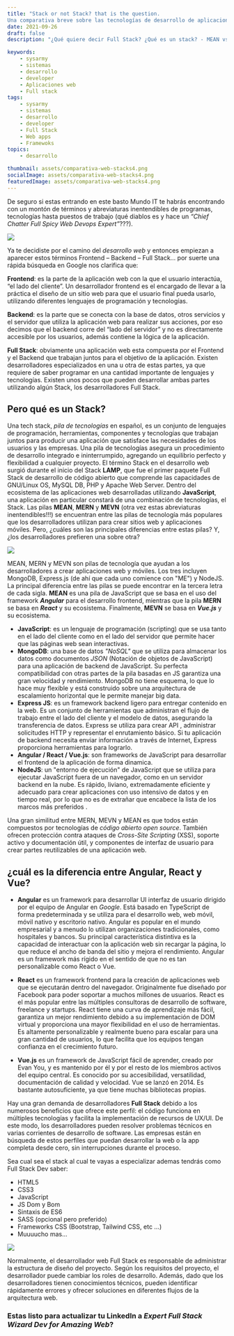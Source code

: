 ```yaml
---
title: "Stack or not Stack? that is the question. 
Una comparativa breve sobre las tecnologías de desarrollo de aplicaciones web."
date: 2021-09-26
draft: false
description: "¿Qué quiere decir Full Stack? ¿Qué es un stack? - MEAN vs MERN vs MEVN ¿Cuál es mejor?"

keywords:
    - sysarmy
    - sistemas
    - desarrollo
    - developer
    - Aplicaciones web
    - Full stack
tags:
    - sysarmy
    - sistemas
    - desarrollo
    - developer
    - Full Stack
    - Web apps
    - Framewoks
topics:
    - desarrollo

thumbnail: assets/comparativa-web-stacks4.png
socialImage: assets/comparativa-web-stacks4.png
featuredImage: assets/comparativa-web-stacks4.png
---
```

De seguro si estas entrando en este basto Mundo IT te habrás encontrando con un montón de términos y abreviaturas inentendibles de programas, tecnologías hasta puestos de trabajo (qué diablos es y hace un *“Chief Chatter Full Spicy Web Devops Expert”*???).

![](assets/comparativa-web-stacks0.png)

Ya te decidiste por el camino del *desarrollo web* y entonces empiezan a aparecer estos términos Frontend – Backend – Full Stack… por suerte una rápida búsqueda en Google nos clarifica que:

**Frontend**: es la parte de la aplicación web con la que el usuario interactúa, “el lado del cliente”. Un desarrollador frontend es el encargado de llevar a la práctica el diseño de un sitio web para que el usuario final pueda usarlo, utilizando diferentes lenguajes de programación y tecnologías. 

**Backend**: es la parte que se conecta con la base de datos, otros servicios y el servidor que utiliza la aplicación web para realizar sus acciones, por eso decimos que el backend corre del “lado del servidor” y no es directamente accesible por los usuarios, además contiene la lógica de la aplicación.

**Full Stack**: obviamente una aplicación web esta compuesta por el Frontend y el Backend que trabajan juntos para el objetivo de la aplicación. Existen desarrolladores especializados en una u otra de estas partes, ya que requiere de saber programar en una cantidad importante de lenguajes y tecnologías. Existen unos pocos que pueden desarrollar ambas partes utilizando algún Stack, los desarrolladores Full Stack.

## Pero qué es un Stack?
Una tech stack, *pila de tecnologías* en español, es un conjunto de lenguajes de programación, herramientas, componentes y tecnologías que trabajan juntos para producir una aplicación que satisface las necesidades de los usuarios y las empresas. Una pila de tecnologías asegura un procedimiento de desarrollo integrado e ininterrumpido, agregando un equilibrio perfecto y flexibilidad a cualquier proyecto.
El término Stack en el desarrollo web surgió durante el inicio del Stack **LAMP**, que fue el primer paquete Full Stack de desarrollo  de código abierto que comprende las capacidades de GNU/Linux OS, MySQL DB, PHP y Apache Web Server.
Dentro del ecosistema de las aplicaciones web desarrolladas utilizando **JavaScript**, una aplicación en particular constará de una combinación de tecnologías, el Stack. Las pilas **MEAN**, **MERN** y **MEVN** (otra vez estas abreviaturas inentendibles!!!) se encuentran entre las pilas de tecnología más populares que los desarrolladores utilizan para crear sitios web y aplicaciones móviles. Pero, ¿cuáles son las principales diferencias entre estas pilas? Y, ¿los desarrolladores prefieren una sobre otra?

![](assets/comparativa-web-stacks1.png)

MEAN, MERN y MEVN son pilas de tecnología que ayudan a los desarrolladores a crear aplicaciones web y móviles. Los tres incluyen MongoDB, Express.js (de ahí que cada uno comience con "ME") y NodeJS. La principal diferencia entre las pilas se puede encontrar en la tercera letra de cada sigla. 
**MEAN** es una pila de JavaScript que se basa en el uso del framework ***Angular*** para el desarrollo frontend, mientras que la pila **MERN** se basa en ***React*** y su ecosistema. Finalmente, **MEVN** se basa en ***Vue.js*** y su ecosistema. 

* **JavaScript**: es un lenguaje de programación (scripting) que se usa tanto en el lado del cliente como en el lado del servidor que permite hacer que las páginas web sean interactivas.
* **MongoDB**: una base de datos *"NoSQL"* que se utiliza para almacenar los datos como documentos *JSON* (Notación de objetos de JavaScript) para una aplicación de backend de JavaScript. Su perfecta compatibilidad con otras partes de la pila basadas en JS garantiza una gran velocidad y rendimiento. MongoDB no tiene esquema, lo que lo hace muy flexible y está construido sobre una arquitectura de escalamiento horizontal que le permite manejar big data.
* **Express JS**: es un framework backend ligero para entregar contenido en la web.  Es un conjunto de herramientas que administran el flujo de trabajo entre el lado del cliente y el modelo de datos, asegurando la transferencia de datos. Express se utiliza para crear API , administrar solicitudes HTTP y representar el enrutamiento básico. Si tu aplicación de backend necesita enviar información a través de Internet, Express proporciona herramientas para lograrlo.
* **Angular / React / Vue.js**: son frameworks de JavaScript para desarrollar el frontend de la aplicación de forma dinamica.
* **NodeJS**:  un "entorno de ejecución" de JavaScript que se utiliza para ejecutar JavaScript fuera de un navegador, como en un servidor backend en la nube. Es rápido, liviano, extremadamente eficiente y adecuado para crear aplicaciones con uso intensivo de datos y en tiempo real, por lo que no es de extrañar que encabece la lista de los marcos más preferidos .

Una gran similitud entre MERN, MEVN y MEAN es que todos están compuestos por tecnologías de *código abierto open source*. También ofrecen protección contra ataques de *Cross-Site Scripting* (XSS), soporte activo y documentación útil, y componentes de interfaz de usuario para crear partes reutilizables de una aplicación web. 

## ¿cuál es la diferencia entre Angular, React y Vue?

* **Angular** es un framework para desarrollar UI interfaz de usuario dirigido por el equipo de Angular en *Google*. Está basado en TypeScript de forma predeterminada y se utiliza para el desarrollo web, web móvil, móvil nativo y escritorio nativo. Angular es popular en el mundo empresarial y a menudo lo utilizan organizaciones tradicionales, como hospitales y bancos.  Su principal característica distintiva es la capacidad de interactuar con la aplicación web sin recargar la página, lo que reduce el ancho de banda del sitio y mejora el rendimiento. Angular es un framework más rígido en el sentido de que no es tan personalizable como React o Vue. 

* **React** es un framework frontend para la creación de aplicaciones web que se ejecutarán dentro del navegador. Originalmente fue diseñado por Facebook para poder soportar a muchos millones de usuarios. React es el más popular entre las múltiples consultoras de desarrollo de software, freelance y startups. React tiene una curva de aprendizaje más fácil, garantiza un mejor rendimiento debido a su implementación de DOM virtual y proporciona una mayor flexibilidad en el uso de herramientas. Es altamente personalizable y realmente bueno para escalar para una gran cantidad de usuarios, lo que facilita que los equipos tengan confianza en el crecimiento futuro. 

* **Vue.js** es un framework de JavaScript fácil de aprender, creado por Evan You, y es mantenido por él y por el resto de los miembros activos del equipo central. Es conocido por su accesibilidad, versatilidad, documentación de calidad y velocidad. Vue se lanzó en 2014. Es bastante autosuficiente, ya que tiene muchas bibliotecas propias.

Hay una gran demanda de desarrolladores **Full Stack** debido a los numerosos beneficios que ofrece este perfil: el código funciona en múltiples tecnologías y facilita la implementación de recursos de UX/UI. De este modo, los desarrolladores pueden resolver problemas técnicos en varias corrientes de desarrollo de software. Las empresas están en búsqueda de estos perfiles que puedan desarrollar la web o la app completa desde cero, sin interrupciones durante el proceso.

Sea cual sea el stack al cual te vayas a especializar ademas tendrás como Full Stack Dev saber:
* HTML5
* CSS3
* JavaScript
* JS Dom y Bom
* Sintaxis de ES6
* SASS (opcional pero preferido)
* Frameworks CSS (Bootstrap, Tailwind CSS, etc …)
* Muuuucho mas...

![](assets/comparativa-web-stacks2.png)

Normalmente, el desarrollador web Full Stack es responsable de administrar la estructura de diseño del proyecto. Según los requisitos del proyecto, el desarrollador puede cambiar los roles de desarrollo. Además, dado que los desarrolladores tienen conocimientos técnicos, pueden identificar rápidamente errores y ofrecer soluciones en diferentes flujos de la arquitectura web. 

### Estas listo para actualizar tu LinkedIn a *Expert Full Stack Wizard Dev for Amazing Web*?